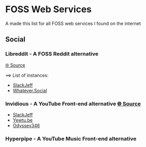 # FOSS Web Services

A made this list for all FOSS web services I found on the internet

## Social

### Libreddit - A FOSS Reddit alternative

[🌐 Source](https://github.com/libreddit/libreddit)

==> List of instances:

- [SlackJeff](https://libreddit.slackjeff.com.br)
- [Whatever.Social](https://discuss.whatever.social/)

### Invidious - A YouTube Front-end alternative [🌐 Source](https://github.com/iv-org/invidious)

- [SlackJeff](https://invidious.slackjeff.com.br)
- [Yewtu.be](https://yewtu.be)
- [Odyssey346](https://inv.odyssey346.dev/)

### Hyperpipe - A YouTube Music Front-end alternative
